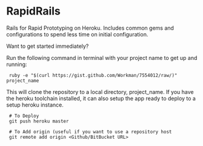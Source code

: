 RapidRails
==========

Rails for Rapid Prototyping on Heroku. Includes common gems and configurations to spend less time on initial configuration.

Want to get started immediately?

Run the following command in terminal with your project name to get up and running:

     ruby -e "$(curl https://gist.github.com/Workman/7554012/raw/)" project_name

This will clone the repository to a local directory, project_name. If you have the heroku toolchain installed, it can also setup the app ready to deploy to a setup heroku instance.

     # To Deploy
     git push heroku master
     
     # To Add origin (useful if you want to use a repository host
     git remote add origin <Github/BitBucket URL>
